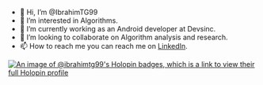 - 👋 Hi, I’m @IbrahimTG99
- 👀 I’m interested in Algorithms.
- 🌱 I’m currently working as an Android developer at Devsinc.
- 💞️ I’m looking to collaborate on Algorithm analysis and research.
- 📫 How to reach me you can reach me on [LinkedIn](https://www.linkedin.com/in/ibrahim-tariq-690583189/).

[![An image of @ibrahimtg99's Holopin badges, which is a link to view their full Holopin profile](https://holopin.me/ibrahimtg99)](https://holopin.io/@ibrahimtg99)

<!---
IbrahimTG99/IbrahimTG99 is a ✨ special ✨ repository because its `README.md` (this file) appears on your GitHub profile.
You can click the Preview link to take a look at your changes.
--->

